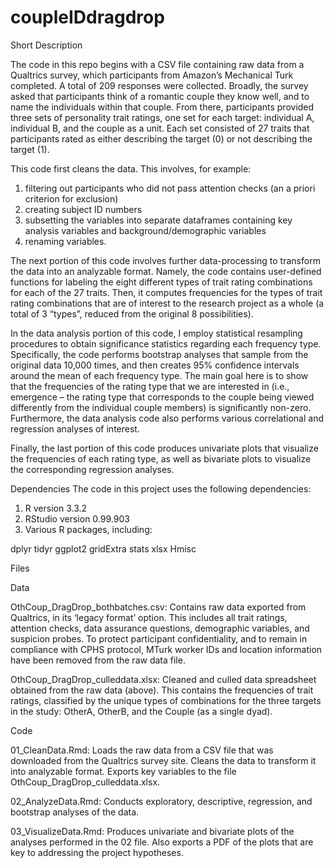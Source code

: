 # coupleIDdragdrop


Short Description


The code in this  repo begins with a CSV file containing raw data from a Qualtrics survey, which participants from Amazon’s Mechanical Turk completed. A total of 209 responses were collected. Broadly, the survey asked that participants think of a romantic couple they know well, and to name the individuals within that couple. From there, participants provided three sets of personality trait ratings, one set for each target: individual A, individual B, and the couple as a unit. Each set consisted of 27 traits that participants rated as either describing the target (0) or not describing the target (1).

This code first cleans the data. This involves, for example:
1. filtering out participants who did not pass attention checks (an a priori criterion for exclusion)
2. creating subject ID numbers
3. subsetting the variables into separate dataframes containing key analysis variables and background/demographic variables
4. renaming variables.

The next portion of this code involves further data-processing to transform the data into an analyzable format. Namely, the code contains user-defined functions for labeling the eight different types of trait rating combinations for each of the 27 traits. Then, it computes frequencies for the types of trait rating combinations that are of interest to the research project as a whole (a total of 3 “types”, reduced from the original 8 possibilities).

In the data analysis portion of this code, I employ statistical resampling procedures to obtain significance statistics regarding each frequency type. Specifically, the code performs bootstrap analyses that sample from the original data 10,000 times, and then creates 95% confidence intervals around the mean of each frequency type. The main goal here is to show that the frequencies of the rating type that we are interested in (i.e., emergence – the rating type that corresponds to the couple being viewed differently from the individual couple members) is significantly non-zero. Furthermore, the data analysis code also performs various correlational and regression analyses of interest.

Finally, the last portion of this code produces univariate plots that visualize the frequencies of each rating type, as well as bivariate plots to visualize the corresponding regression analyses.

Dependencies
The code in this project uses the following dependencies:
1. R version 3.3.2
2. RStudio version 0.99.903
3. Various R packages, including:

dplyr
tidyr
ggplot2
gridExtra
stats
xlsx
Hmisc


Files

Data

OthCoup_DragDrop_bothbatches.csv: Contains raw data exported from Qualtrics, in its ‘legacy format’ option. This includes all trait ratings, attention checks, data assurance questions, demographic variables, and suspicion probes. To protect participant confidentiality, and to remain in compliance with CPHS protocol, MTurk worker IDs and location information have been removed from the raw data file.

OthCoup_DragDrop_culleddata.xlsx: Cleaned and culled data spreadsheet obtained from the raw data (above). This contains the frequencies of trait ratings, classified by the unique types of combinations for the three targets in the study: OtherA, OtherB, and the Couple (as a single dyad).


Code

01_CleanData.Rmd: Loads the raw data from a CSV file that was downloaded from the Qualtrics survey site. Cleans the data to transform it into analyzable format. Exports key variables to the file OthCoup_DragDrop_culleddata.xlsx.

02_AnalyzeData.Rmd: Conducts exploratory, descriptive, regression, and bootstrap analyses of the data.

03_VisualizeData.Rmd: Produces univariate and bivariate plots of the analyses performed in the 02 file. Also exports a PDF of the plots that are key to addressing the project hypotheses.
